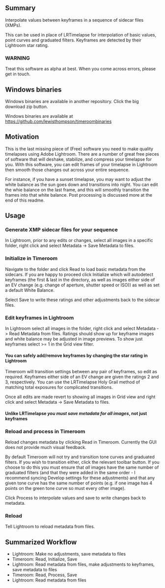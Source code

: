 ## Summary
Interpolate values between keyframes in a sequence of sidecar files (XMPs).

This can be used in place of LRTimelapse for interpolation of basic values, point curves and graduated filters.  Keyframes are detected by their Lightroom star rating.

### WARNING
Treat this software as alpha at best.  When you come across errors, please get in touch.

## Windows binaries
Windows binaries are available in another repository.  Click the big download zip button.

Windows binaries are available at https://github.com/lewisthompson/timeroombinaries

## Motivation

This is the last missing piece of (Free) software you need to make quality timelapses using Adobe Lightroom. There are a number of great free pieces of software that will deshake, stabilize, and compress your timelapse for you. With this software, you can edit frames of your timelapse in Lightroom then smooth those changes out across your entire sequence.

For instance, if you have a sunset timelapse, you may want to adjust the white balance as the sun goes down and transitions into night.  You can edit the whie balance on the last frame, and this will smoothly transition the frames into that white balance.  Post processing is discussed more at the end of this readme.

## Usage

### Generate XMP sidecar files for your sequence
In Lightroom, prior to any edits or changes, select all images in a specific folder, right click and select Metadata -> Save Metadata to files.

### Initialize in Timeroom
Navigate to the folder and click Read to load basic metadata from the sidecars.  If you are happy to proceed click Initialize which will autodetect keyframes (the first & last in the directory, as well as images either side of an EV change (e.g. change of aperture, shutter speed or ISO)) as well as set a default White Balance.

Select Save to write these ratings and other adjustments back to the sidecar files.

### Edit keyframes in Lightroom
In Lightroom select all images in the folder, right click and select Metadata -> Read Metadata from files.  Ratings should show up for keyframe images and white balance may be adjusted in image previews.  To show just keyframes select >= 1 in the Grid view filter.
#### You can safely add/remove keyframes by changing the star rating in Lightroom
Timeroom will transition settings between any pair of keyframes, so edit as required.  Keyframes either side of an EV change are given the ratings 2 and 3, respectively.  You can use the LRTimelapse Holy Grail method of matching total exposures for complicated transitions.

Once all edits are made revert to showing all images in Grid view and right click and select Metadata -> Save Metadata to files.
#### Unlike LRTimelapse *you must save metadata for all images*, not just keyframes

### Reload and process in Timeroom
Reload changes metadata by clicking Read in Timeroom.  Currently the GUI does not provide much visual feedback.

By default Timeroom will not try and transition tone curves and graduated filters.  If you wish to transition either, click the relevant toolbar button.  If you choose to do this you must ensure that *all* images have the same number of graduated filters (and that they were added in the same order - I recommend syncing Develop settings for these adjustments) and that any given tone curve has the same number of points (e.g. if one image has 4 points on the green tone curve so must every other image).

Click Process to interpolate values and save to write changes back to metadata.

### Reload 
Tell Lightroom to reload metadata from files.

## Summarized Workflow

* Lightroom: Make no adjustments, save metadata to files
* Timeroom: Read, Initialize, Save
* Lightroom: Read metadata from files, make adjustments to keyframes, save metadata to files
* Timeroom: Read, Process, Save
* Lightroom: Read metadata from files
